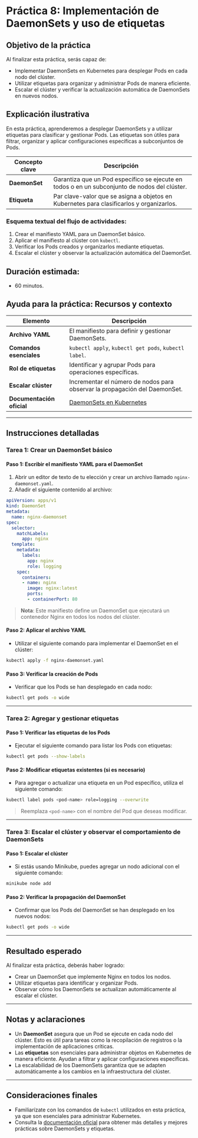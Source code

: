 # Práctica 8: Implementación de DaemonSets y uso de etiquetas

## Objetivo de la práctica
Al finalizar esta práctica, serás capaz de:
- Implementar DaemonSets en Kubernetes para desplegar Pods en cada nodo del clúster.
- Utilizar etiquetas para organizar y administrar Pods de manera eficiente.
- Escalar el clúster y verificar la actualización automática de DaemonSets en nuevos nodos.

## Explicación ilustrativa
En esta práctica, aprenderemos a desplegar DaemonSets y a utilizar etiquetas para clasificar y gestionar Pods. Las etiquetas son útiles para filtrar, organizar y aplicar configuraciones específicas a subconjuntos de Pods.

| Concepto clave | Descripción |
| --- | --- |
| **DaemonSet** | Garantiza que un Pod específico se ejecute en todos o en un subconjunto de nodos del clúster. |
| **Etiqueta** | Par clave-valor que se asigna a objetos en Kubernetes para clasificarlos y organizarlos. |

### Esquema textual del flujo de actividades:
1. Crear el manifiesto YAML para un DaemonSet básico.
2. Aplicar el manifiesto al clúster con `kubectl`.
3. Verificar los Pods creados y organizarlos mediante etiquetas.
4. Escalar el clúster y observar la actualización automática del DaemonSet.

## Duración estimada:
- 60 minutos.

## Ayuda para la práctica: Recursos y contexto
| Elemento | Descripción |
| --- | --- |
| **Archivo YAML** | El manifiesto para definir y gestionar DaemonSets. |
| **Comandos esenciales** | `kubectl apply`, `kubectl get pods`, `kubectl label`. |
| **Rol de etiquetas** | Identificar y agrupar Pods para operaciones específicas. |
| **Escalar clúster** | Incrementar el número de nodos para observar la propagación del DaemonSet. |
| **Documentación oficial** | [DaemonSets en Kubernetes](https://kubernetes.io/docs/concepts/workloads/controllers/daemonset/) |

---

## Instrucciones detalladas

### Tarea 1: Crear un DaemonSet básico
#### Paso 1: Escribir el manifiesto YAML para el DaemonSet
1. Abrir un editor de texto de tu elección y crear un archivo llamado `nginx-daemonset.yaml`.
2. Añadir el siguiente contenido al archivo:

```yaml
apiVersion: apps/v1
kind: DaemonSet
metadata:
  name: nginx-daemonset
spec:
  selector:
    matchLabels:
      app: nginx
  template:
    metadata:
      labels:
        app: nginx
        role: logging
    spec:
      containers:
      - name: nginx
        image: nginx:latest
        ports:
        - containerPort: 80
```
> **Nota**: Este manifiesto define un DaemonSet que ejecutará un contenedor Nginx en todos los nodos del clúster.

#### Paso 2: Aplicar el archivo YAML
- Utilizar el siguiente comando para implementar el DaemonSet en el clúster:

```bash
kubectl apply -f nginx-daemonset.yaml
```

#### Paso 3: Verificar la creación de Pods
- Verificar que los Pods se han desplegado en cada nodo:

```bash
kubectl get pods -o wide
```

---

### Tarea 2: Agregar y gestionar etiquetas
#### Paso 1: Verificar las etiquetas de los Pods
- Ejecutar el siguiente comando para listar los Pods con etiquetas:

```bash
kubectl get pods --show-labels
```

#### Paso 2: Modificar etiquetas existentes (si es necesario)
- Para agregar o actualizar una etiqueta en un Pod específico, utiliza el siguiente comando:

```bash
kubectl label pods <pod-name> role=logging --overwrite
```
> Reemplaza `<pod-name>` con el nombre del Pod que deseas modificar.

---

### Tarea 3: Escalar el clúster y observar el comportamiento de DaemonSets
#### Paso 1: Escalar el clúster
- Si estás usando Minikube, puedes agregar un nodo adicional con el siguiente comando:

```bash
minikube node add
```

#### Paso 2: Verificar la propagación del DaemonSet
- Confirmar que los Pods del DaemonSet se han desplegado en los nuevos nodos:

```bash
kubectl get pods -o wide
```

---

## Resultado esperado
Al finalizar esta práctica, deberás haber logrado:
- Crear un DaemonSet que implemente Nginx en todos los nodos.
- Utilizar etiquetas para identificar y organizar Pods.
- Observar cómo los DaemonSets se actualizan automáticamente al escalar el clúster.

---

## Notas y aclaraciones
- Un **DaemonSet** asegura que un Pod se ejecute en cada nodo del clúster. Esto es útil para tareas como la recopilación de registros o la implementación de aplicaciones críticas.
- Las **etiquetas** son esenciales para administrar objetos en Kubernetes de manera eficiente. Ayudan a filtrar y aplicar configuraciones específicas.
- La escalabilidad de los DaemonSets garantiza que se adapten automáticamente a los cambios en la infraestructura del clúster.

---

## Consideraciones finales
- Familiarízate con los comandos de `kubectl` utilizados en esta práctica, ya que son esenciales para administrar Kubernetes.
- Consulta la [documentación oficial](https://kubernetes.io/docs/home/) para obtener más detalles y mejores prácticas sobre DaemonSets y etiquetas.
